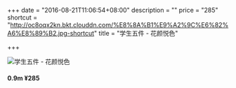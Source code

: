 +++
date = "2016-08-21T11:06:54+08:00"
description = ""
price = "285"
shortcut = "http://oc8oqx2kn.bkt.clouddn.com/%E8%8A%B1%E9%A2%9C%E6%82%A6%E8%89%B2.jpg-shortcut"
title = "学生五件 - 花颜悦色"

+++


![学生五件 - 花颜悦色](http://oc8oqx2kn.bkt.clouddn.com/%E8%8A%B1%E9%A2%9C%E6%82%A6%E8%89%B2.jpg)

#### 0.9m ¥285